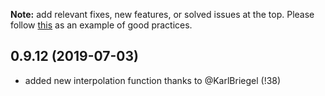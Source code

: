 **Note:** add relevant fixes, new features, or solved issues at the top. Please follow [this](https://gitlab.com/gitlab-org/gitlab-ce/blob/master/CHANGELOG.md) as an example of good practices.

## 0.9.12 (2019-07-03)

- added new interpolation function thanks to @KarlBriegel (!38)
